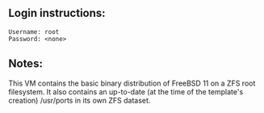 ## Login instructions:

```
Username: root
Password: <none>
```

## Notes:

This VM contains the basic binary distribution of FreeBSD 11 on a ZFS root filesystem.
It also contains an up-to-date (at the time of the template's creation) /usr/ports in its own
ZFS dataset.
